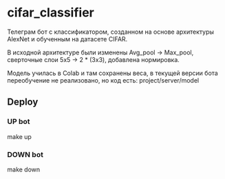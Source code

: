 # cifar_classifier
Телеграм бот с классификатором, созданном на основе архитектуры AlexNet и обученным на датасете CIFAR.

В исходной архитектуре были изменены Avg_pool -> Max_pool, сверточные слои 5х5 -> 2 * (3x3), добавлена нормировка.

Модель училась в Colab и там сохранены веса, в текущей версии бота переобучение не реализовано, но код есть:
project/server/model

## Deploy

### UP bot
make up

### DOWN bot
make down




